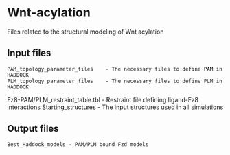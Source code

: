 # Wnt-acylation
Files related to the structural modeling of Wnt acylation

Input files
------------
	PAM_topology_parameter_files	- The necessary files to define PAM in HADDOCK
	PLM_topology_parameter_files	- The necessary files to define PLM in HADDOCK
 Fz8-PAM/PLM_restraint_table.tbl	- Restraint file defining ligand-Fz8 interactions
 Starting_structures - The input structures used in all simulations
 
Output files
------------
	Best_Haddock_models	- PAM/PLM bound Fzd models
